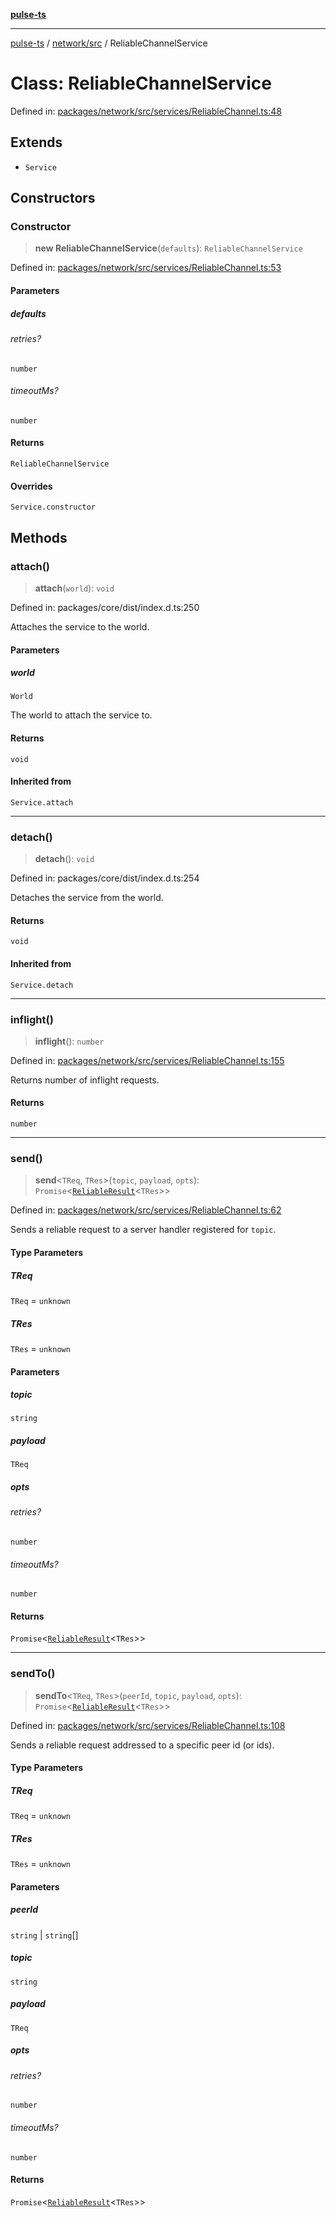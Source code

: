 [**pulse-ts**](../../../README.md)

***

[pulse-ts](../../../README.md) / [network/src](../README.md) / ReliableChannelService

# Class: ReliableChannelService

Defined in: [packages/network/src/services/ReliableChannel.ts:48](https://github.com/jlehett/pulse-ts/blob/a2a18767041a6b69ca4c5f6131d2de266097750e/packages/network/src/services/ReliableChannel.ts#L48)

## Extends

- `Service`

## Constructors

### Constructor

> **new ReliableChannelService**(`defaults`): `ReliableChannelService`

Defined in: [packages/network/src/services/ReliableChannel.ts:53](https://github.com/jlehett/pulse-ts/blob/a2a18767041a6b69ca4c5f6131d2de266097750e/packages/network/src/services/ReliableChannel.ts#L53)

#### Parameters

##### defaults

###### retries?

`number`

###### timeoutMs?

`number`

#### Returns

`ReliableChannelService`

#### Overrides

`Service.constructor`

## Methods

### attach()

> **attach**(`world`): `void`

Defined in: packages/core/dist/index.d.ts:250

Attaches the service to the world.

#### Parameters

##### world

`World`

The world to attach the service to.

#### Returns

`void`

#### Inherited from

`Service.attach`

***

### detach()

> **detach**(): `void`

Defined in: packages/core/dist/index.d.ts:254

Detaches the service from the world.

#### Returns

`void`

#### Inherited from

`Service.detach`

***

### inflight()

> **inflight**(): `number`

Defined in: [packages/network/src/services/ReliableChannel.ts:155](https://github.com/jlehett/pulse-ts/blob/a2a18767041a6b69ca4c5f6131d2de266097750e/packages/network/src/services/ReliableChannel.ts#L155)

Returns number of inflight requests.

#### Returns

`number`

***

### send()

> **send**\<`TReq`, `TRes`\>(`topic`, `payload`, `opts`): `Promise`\<[`ReliableResult`](../interfaces/ReliableResult.md)\<`TRes`\>\>

Defined in: [packages/network/src/services/ReliableChannel.ts:62](https://github.com/jlehett/pulse-ts/blob/a2a18767041a6b69ca4c5f6131d2de266097750e/packages/network/src/services/ReliableChannel.ts#L62)

Sends a reliable request to a server handler registered for `topic`.

#### Type Parameters

##### TReq

`TReq` = `unknown`

##### TRes

`TRes` = `unknown`

#### Parameters

##### topic

`string`

##### payload

`TReq`

##### opts

###### retries?

`number`

###### timeoutMs?

`number`

#### Returns

`Promise`\<[`ReliableResult`](../interfaces/ReliableResult.md)\<`TRes`\>\>

***

### sendTo()

> **sendTo**\<`TReq`, `TRes`\>(`peerId`, `topic`, `payload`, `opts`): `Promise`\<[`ReliableResult`](../interfaces/ReliableResult.md)\<`TRes`\>\>

Defined in: [packages/network/src/services/ReliableChannel.ts:108](https://github.com/jlehett/pulse-ts/blob/a2a18767041a6b69ca4c5f6131d2de266097750e/packages/network/src/services/ReliableChannel.ts#L108)

Sends a reliable request addressed to a specific peer id (or ids).

#### Type Parameters

##### TReq

`TReq` = `unknown`

##### TRes

`TRes` = `unknown`

#### Parameters

##### peerId

`string` | `string`[]

##### topic

`string`

##### payload

`TReq`

##### opts

###### retries?

`number`

###### timeoutMs?

`number`

#### Returns

`Promise`\<[`ReliableResult`](../interfaces/ReliableResult.md)\<`TRes`\>\>
